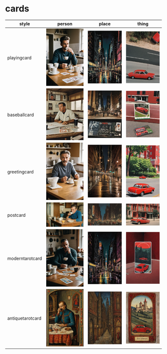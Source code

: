 # cards

| style | person | place | thing |
| --- | --- | --- | --- |
| playingcard | ![](/images/playingcard_person.webp?raw=true) | ![](/images/playingcard_place.webp?raw=true) | ![](/images/playingcard_thing.webp?raw=true) |
| baseballcard | ![](/images/baseballcard_person.webp?raw=true) | ![](/images/baseballcard_place.webp?raw=true) | ![](/images/baseballcard_thing.webp?raw=true) |
| greetingcard | ![](/images/greetingcard_person.webp?raw=true) | ![](/images/greetingcard_place.webp?raw=true) | ![](/images/greetingcard_thing.webp?raw=true) |
| postcard | ![](/images/postcard_person.webp?raw=true) | ![](/images/postcard_place.webp?raw=true) | ![](/images/postcard_thing.webp?raw=true) |
| moderntarotcard | ![](/images/moderntarotcard_person.webp?raw=true) | ![](/images/moderntarotcard_place.webp?raw=true) | ![](/images/moderntarotcard_thing.webp?raw=true) |
| antiquetarotcard | ![](/images/antiquetarotcard_person.webp?raw=true) | ![](/images/antiquetarotcard_place.webp?raw=true) | ![](/images/antiquetarotcard_thing.webp?raw=true) |